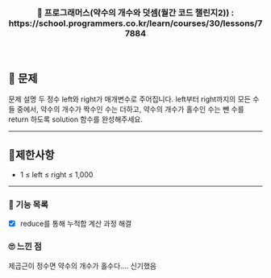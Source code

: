 <h3 align="center"> 
    📢 프로그래머스(약수의 개수와 덧셈(월간 코드 챌린지2)) : https://school.programmers.co.kr/learn/courses/30/lessons/77884
</h3>

<br>

## 🚀 문제

문제 설명
두 정수 left와 right가 매개변수로 주어집니다. left부터 right까지의 모든 수들 중에서, 약수의 개수가 짝수인 수는 더하고, 약수의 개수가 홀수인 수는 뺀 수를 return 하도록 solution 함수를 완성해주세요.

---

## 🚦제한사항
- 1 ≤ left ≤ right ≤ 1,000

---

### 📜 기능 목록
- [x] reduce를 통해 누적합 계산 과정 해결

### 🙄 느낀 점
제곱근이 정수면 약수의 개수가 홀수다....
신기했음
